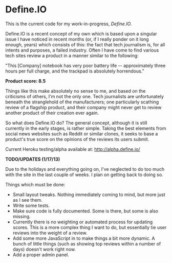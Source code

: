Define.IO
======

This is the current code for my work-in-progress, *Define.IO*.

Define.IO is a recent concept of my own which is based upon a singular issue I 
have noticed in recent months (or, if I really ponder on it long enough, years)
which consists of this: the fact that tech journalism is, for all intents and purposes,
a failed industry. Often I have come to find various tech sites review a product
in a manner similar to the following:

"This [Company] notebook has very poor battery life -- approximately three hours
per full charge, and the trackpad is absolutely horrendous."

**Product score: 8.5**

Things like this make absolutely no sense to me, and based on the criticisms of
others, I'm not the only one. Tech journalists are unfortunately beneath the
stranglehold of the manufacturers; one particularly scathing review of a flagship
product, and their company might never get to review another product of their
creation ever again.

So what does Define.IO do? The general concept, although it is still currently in the
early stages, is rather simple. Taking the best elements from social news websites
such as Reddit or similar clones, it seeks to base a product's true score on the
opinions of the reviews its users submit.

Current Heroku testing/alpha available at: http://alpha.define.io/

**TODO/UPDATES (1/17/13)**

Due to the holidays and everything going on, I've neglected to do too much with the
site in the last couple of weeks. I plan on getting back to doing so.

Things which must be done:

* Small layout tweaks. Nothing immediately coming to mind, but more just as I see them.
* Write some tests.
* Make sure code is fully documented. Some is there, but some is also missing.
* Currently there is no weighting or automated process for updating scores. This is a
  more complex thing I want to do, but essentially tie user reviews into the weight of
  a review.
* Add some more JavaScript in to make things a bit more dynamic. A bunch of little things
  (such as showing top reviews within a number of days) doesn't work right now.
* Add a proper admin panel.